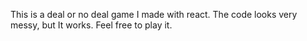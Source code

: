 This is a deal or no deal game I made with react. The code looks very messy, but It works. Feel free to play it. 
